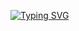 [![Typing SVG](https://readme-typing-svg.demolab.com/?lines=Hello,+I'm+@gingerale20;I+am+developing:;A+TCP+based+CLI+chat+system;A+terminal+MUD+reminiscent+game;I+suck+at+JS)](https://git.io/typing-svg)

<!---
gingerale20/gingerale20 is a ✨ special ✨ repository because its `README.md` (this file) appears on your GitHub profile.
You can click the Preview link to take a look at your changes.
--->
